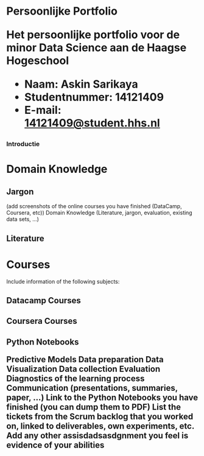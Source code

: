 <h1>Persoonlijke Portfolio

Het persoonlijke portfolio voor de minor Data Science aan de Haagse Hogeschool

* <b>Naam</b>: Askin Sarikaya
* <b>Studentnummer</b>: 14121409
* <b>E-mail</b>: 14121409@student.hhs.nl

<h3>Introductie</h3>

<h1>Domain Knowledge</h1>
<h2>Jargon</h2>
 (add screenshots of the online courses you have finished (DataCamp, Coursera, etc))
Domain Knowledge (Literature, jargon, evaluation, existing data sets, ...)
<h2>Literature</h2>
<h1>Courses</h1>
Include information of the following subjects:
<h2>Datacamp Courses </h2>
<h2>Coursera Courses </h2>
<h2>Python Notebooks


Predictive Models
Data preparation
Data Visualization
Data collection
Evaluation
Diagnostics of the learning process
Communication (presentations, summaries, paper, ...)
Link to the Python Notebooks you have finished (you can dump them to PDF)
List the tickets from the Scrum backlog that you worked on, linked to deliverables, own experiments, etc.
Add any other assisdadsasdgnment you feel is evidence of your abilities
